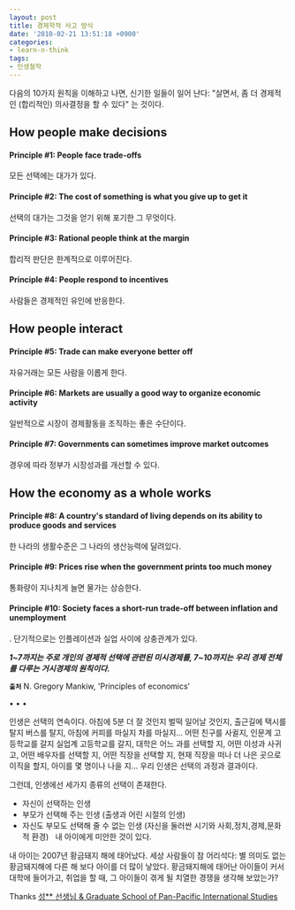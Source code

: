 ```yaml
---
layout: post
title: 경제학적 사고 방식
date: '2010-02-21 13:51:18 +0900'
categories:
- learn-n-think
tags:
- 인생철학
---
```


다음의 10가지 원칙을 이해하고 나면, 신기한 일들이 일어 난다: "살면서, 좀 더 경제적인 (합리적인) 의사결정을 할 수 있다" 는 것이다.

## How people make decisions

#### Principle #1: **People face trade-offs**

모든 선택에는 대가가 있다.

#### Principle #2: **The cost of something is what you give up to get it**

선택의 대가는 그것을 얻기 위해 포기한 그 무엇이다.

#### Principle #3: **Rational people think at the margin**

합리적 판단은 한계적으로 이루어진다.

#### Principle #4: **People respond to incentives**

사람들은 경제적인 유인에 반응한다.

## How people interact

#### Principle #5: **Trade can make everyone better off**

자유거래는 모든 사람을 이롭게 한다. 

#### Principle #6: **Markets are usually a good way to organize economic activity**

일반적으로 시장이 경제활동을 조직하는 좋은 수단이다.

#### Principle #7: **Governments can sometimes improve market outcomes**

경우에 따라 정부가 시장성과를 개선할 수 있다.

## How the economy as a whole works

#### Principle #8: **A country's standard of living depends on its ability to produce goods and services**

한 나라의 생활수준은 그 나라의 생산능력에 달려있다.

#### Principle #9: **Prices rise when the government prints too much money**

통화량이 지나치게 늘면 물가는 상승한다.

#### Principle #10: **Society faces a short-run trade-off between inflation and unemployment**

. 단기적으로는 인플레이션과 실업 사이에 상충관계가 있다.

***1~7까지는 주로 개인의 경제적 선택에 관련된 미시경제를, 7~10까지는 우리 경제 전체를 다루는 거시경제의 원칙이다.***

**`출처`** N. Gregory Mankiw, 'Principles of economics'

<div class="spacer">• • •</div>

인생은 선택의 연속이다. 아침에 5분 더 잘 것인지 벌떡 일어날 것인지, 출근길에 택시를 탈지 버스를 탈지, 아침에 커피를 마실지 차를 마실지... 어떤 친구를 사귈지, 인문계 고등학교를 갈지 실업계 고등학교를 갈지, 대학은 어느 과를 선택할 지, 어떤 이성과 사귀고, 어떤 배우자를 선택할 지, 어떤 직장을 선택할 지, 현재 직장을 떠나 더 나은 곳으로 이직을 할지, 아이를 몇 명이나 나을 지... 우리 인생은 선택의 과정과 결과이다.

그런데, 인생에선 세가지 종류의 선택이 존재한다.

- 자신이 선택하는 인생
- 부모가 선택해 주는 인생 (출생과 어린 시절의 인생)
- 자신도 부모도 선택해 줄 수 없는 인생 (자신을 둘러싼 시기와 사회,정치,경제,문화적 환경)
 
내 아이에게 미안한 것이 있다.

내 아이는 2007년 황금돼지 해에 태어났다. 세상 사람들이 참 어리석다: 별 의미도 없는 황금돼지해에 다른 해 보다 아이를 더 많이 낳았다. 황금돼지해에 태어난 아이들이 커서 대학에 들어가고, 취업을 할 때, 그 아이들이 겪게 될 치열한 경쟁을 생각해 보았는가?

Thanks [성\*\* 선생님 & Graduate School of Pan-Pacific International Studies](http://gsp.khu.ac.kr)

